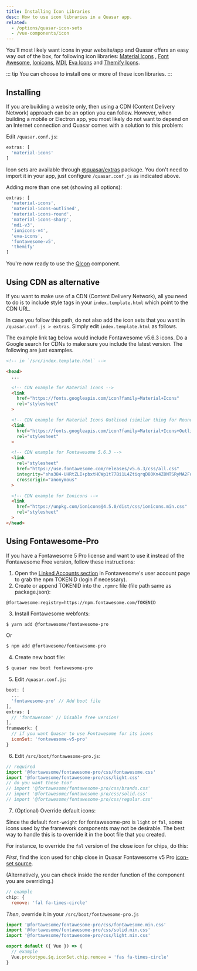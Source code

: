 ```yaml
---
title: Installing Icon Libraries
desc: How to use icon libraries in a Quasar app.
related:
  - /options/quasar-icon-sets
  - /vue-components/icon
---
```


You'll most likely want icons in your website/app and Quasar offers an easy way out of the box, for following icon libraries: [Material Icons](https://material.io/icons/) , [Font Awesome](http://fontawesome.io/icons/), [Ionicons](http://ionicons.com/), [MDI](https://materialdesignicons.com/), [Eva Icons](https://akveo.github.io/eva-icons) and [Themify Icons](https://themify.me/themify-icons).

::: tip
You can choose to install one or more of these icon libraries.
:::

## Installing
If you are building a website only, then using a CDN (Content Delivery Network) approach can be an option you can follow. However, when building a mobile or Electron app, you most likely do not want to depend on an Internet connection and Quasar comes with a solution to this problem:

Edit `/quasar.conf.js`:

```js
extras: [
  'material-icons'
]
```

Icon sets are available through [@quasar/extras](https://github.com/quasarframework/quasar/tree/dev/extras) package. You don't need to import it in your app, just configure `/quasar.conf.js` as indicated above.

Adding more than one set (showing all options):
```js
extras: [
  'material-icons',
  'material-icons-outlined',
  'material-icons-round',
  'material-icons-sharp',
  'mdi-v3',
  'ionicons-v4',
  'eva-icons',
  'fontawesome-v5',
  'themify'
]
```

You're now ready to use the [QIcon](/vue-components/icon) component.

## Using CDN as alternative
If you want to make use of a CDN (Content Delivery Network), all you need to do is to include style tags in your `index.template.html` which point to the CDN URL.

In case you follow this path, do not also add the icon sets that you want in `/quasar.conf.js > extras`. Simply edit `index.template.html` as follows.

The example link tag below would include Fontawesome v5.6.3 icons. Do a Google search for CDNs to make sure you include the latest version. The following are just examples.

```html
<!-- in `/src/index.template.html` -->

<head>
  ...

  <!-- CDN example for Material Icons -->
  <link
    href="https://fonts.googleapis.com/icon?family=Material+Icons"
    rel="stylesheet"
  >

  <!-- CDN example for Material Icons Outlined (similar thing for Round and Sharp versions) -->
  <link
    href="https://fonts.googleapis.com/icon?family=Material+Icons+Outlined"
    rel="stylesheet"
  >

  <!-- CDN example for Fontawesome 5.6.3 -->
  <link
    rel="stylesheet"
    href="https://use.fontawesome.com/releases/v5.6.3/css/all.css"
    integrity="sha384-UHRtZLI+pbxtHCWp1t77Bi1L4ZtiqrqD80Kn4Z8NTSRyMA2Fd33n5dQ8lWUE00s/"
    crossorigin="anonymous"
  >

  <!-- CDN example for Ionicons -->
  <link
    href="https://unpkg.com/ionicons@4.5.0/dist/css/ionicons.min.css"
    rel="stylesheet"
  >
</head>
```

## Using Fontawesome-Pro
If you have a Fontawesome 5 Pro license and want to use it instead of the Fontawesome Free version, follow these instructions:

1. Open the [Linked Accounts section](https://fontawesome.com/account) in Fontawesome's user account page to grab the npm TOKENID (login if necessary).
2. Create or append TOKENID into the `.npmrc` file  (file path same as package.json):
  ```
  @fortawesome:registry=https://npm.fontawesome.com/TOKENID
  ```
3. Install Fontawesome webfonts:
  ```bash
  $ yarn add @fortawesome/fontawesome-pro
  ```
  Or
  ```bash
  $ npm add @fortawesome/fontawesome-pro
  ```
4. Create new boot file:
  ```bash
  $ quasar new boot fontawesome-pro
  ```
5. Edit `/quasar.conf.js`:
  ```js
  boot: [
    ...
    'fontawesome-pro' // Add boot file
  ],
  extras: [
    // 'fontawesome' // Disable free version!
  ],
  framework: {
    // if you want Quasar to use Fontawesome for its icons
    iconSet: 'fontawesome-v5-pro'
  }
  ```
6. Edit `/src/boot/fontawesome-pro.js`:
```js
// required
import '@fortawesome/fontawesome-pro/css/fontawesome.css'
import '@fortawesome/fontawesome-pro/css/light.css'
// do you want these too?
// import '@fortawesome/fontawesome-pro/css/brands.css'
// import '@fortawesome/fontawesome-pro/css/solid.css'
// import '@fortawesome/fontawesome-pro/css/regular.css'
```
7. (Optional) Override default icons:

Since the default `font-weight` for fontawesome-pro is `light` or `fal`, some icons used by the framework components may not be desirable. The best way to handle this is to override it in the boot file that you created.

For instance, to override the `fal` version of the close icon for chips, do this:

_First_, find the icon used for chip close in Quasar Fontawesome v5 Pro [icon-set source](https://github.com/quasarframework/quasar/blob/dev/ui/icon-set/fontawesome-v5-pro.js).

(Alternatively, you can check inside the render function of the component you are overriding.)

```js
// example
chip: {
  remove: 'fal fa-times-circle'
```

_Then_, override it in your `/src/boot/fontawesome-pro.js`
```js
import '@fortawesome/fontawesome-pro/css/fontawesome.min.css'
import '@fortawesome/fontawesome-pro/css/solid.min.css'
import '@fortawesome/fontawesome-pro/css/light.min.css'

export default ({ Vue }) => {
  // example
  Vue.prototype.$q.iconSet.chip.remove = 'fas fa-times-circle'
}
```
